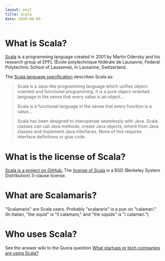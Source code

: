 ```yaml
---
layout: post
title: Scala
date: 2018-08-09
---
```


# What is Scala?

[Scala](https://scala-lang.org/) is a programming language created in 2001 by Martin Odersky and his research group at EPFL (École polytechnique fédérale de Lausanne, Federal Polytechnic School of Lausanne), in Lausanne, Switzerland.

The [Scala language specification](https://scala-lang.org/files/archive/spec/2.12/) describes Scala as:

> Scala is a Java-like programming language which unifies object-oriented and functional programming. It is a pure object-oriented language in the sense that every value is an object...
>
> Scala is a functional language in the sense that every function is a value...
>
> Scala has been designed to interoperate seamlessly with Java. Scala classes can call Java methods, create Java objects, inherit from Java classes and implement Java interfaces. None of this requires interface definitions or glue code.

# What is the license of Scala?

[Scala is a project on GitHub.](https://github.com/scala/scala) The [license of Scala](https://github.com/scala/scala/blob/2.13.x/LICENSE) is a BSD (Berkeley System Distribution) 3-clause license.

# What are Scalamaris?

"Scalamaris" are Scala users. Probably "scalararis" is a pun on "calamari." (In Italian, "the squid" is "il calamaro," and "the squids" is "i calamari.")

# Who uses Scala?

See the answer wiki to the Quora question [What startups or tech companies are using Scala?](https://www.quora.com/What-startups-or-tech-companies-are-using-Scala)
